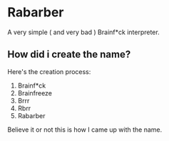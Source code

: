# Rabarber
A very simple ( and very bad ) Brainf\*ck interpreter.

## How did i create the name?
Here's the creation process:

1. Brainf\*ck
2. Brainfreeze
3. Brrr
4. Rbrr
5. Rabarber

Believe it or not this is how I came up with the name.
